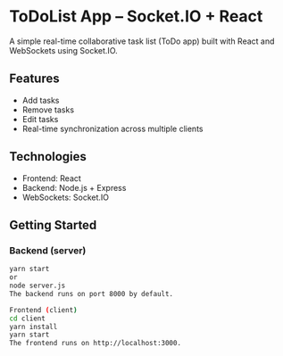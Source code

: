 # ToDoList App – Socket.IO + React

A simple real-time collaborative task list (ToDo app) built with React and WebSockets using Socket.IO.

## Features
- Add tasks
- Remove tasks
- Edit tasks
- Real-time synchronization across multiple clients

## Technologies
- Frontend: React
- Backend: Node.js + Express
- WebSockets: Socket.IO

## Getting Started

### Backend (server)
```bash
yarn start
or
node server.js
The backend runs on port 8000 by default.

Frontend (client)
cd client
yarn install
yarn start
The frontend runs on http://localhost:3000.
